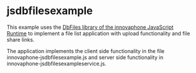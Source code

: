 # jsdbfilesexample

This example uses the [DbFiles library of the innovaphone JavaScript Runtime](https://sdk.innovaphone.com/13r3/doc/appgeneric.htm#config-dbfiles)
to implement a file list application with upload functionality and file share links.

The application implements the client side functionality in the file innovaphone-jsdbfilesexample.js and server side functionality in innovaphone-jsdbfilesexampleservice.js.
